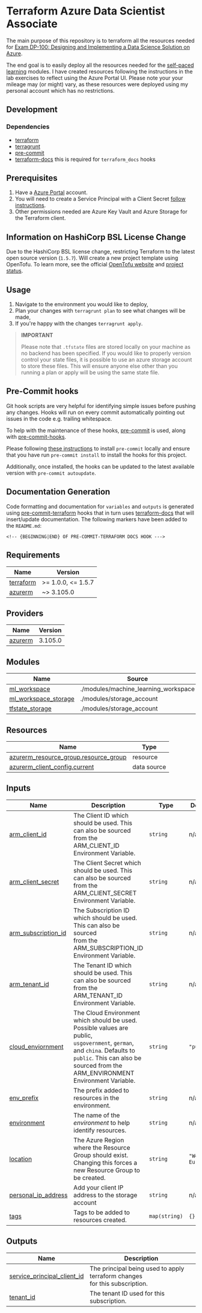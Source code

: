 # Terraform Azure Data Scientist Associate

The main purpose of this repository is to terraform all the resources needed for [Exam DP-100: Designing and Implementing a Data Science Solution on Azure](https://learn.microsoft.com/en-us/credentials/certifications/azure-data-scientist/?practice-assessment-type=certification).

The end goal is to easily deploy all the resources needed for the [self-paced learning](https://learn.microsoft.com/en-us/training/courses/dp-100t01) modules. 
I have created resources following the instructions in the lab exercises to reflect using the Azure Portal UI. Please note your your mileage may (or might) vary, 
as these resources were deployed using my personal account which has no restrictions.

## Development

### Dependencies

- [terraform](https://www.terraform.io/)
- [terragrunt](https://terragrunt.gruntwork.io/)
- [pre-commit](https://pre-commit.com/)
- [terraform-docs](https://terraform-docs.io/) this is required for `terraform_docs` hooks

## Prerequisites

1. Have a [Azure Portal](https://portal.azure.com/) account. 
2. You will need to create a Service Principal with a Client Secret [follow instructions](https://registry.terraform.io/providers/hashicorp/azurerm/latest/docs/guides/service_principal_client_secret#creating-a-service-principal-in-the-azure-portal).
3. Other permissions needed are Azure Key Vault and Azure Storage for the Terraform client.

## Information on HashiCorp BSL License Change

Due to the HashiCorp BSL license change, restricting Terraform to the latest open source version (`1.5.7`). 
Will create a new project template using OpenTofu. To learn more, see the official [OpenTofu website](https://opentofu.org/) 
and [project status](https://github.com/opentofu/opentofu/blob/main/WEEKLY_UPDATES.md).

## Usage

1. Navigate to the environment you would like to deploy,
2. Plan your changes with `terragrunt plan` to see what changes will be made,
3. If you're happy with the changes `terragrunt apply`.

> **IMPORTANT**
> 
>Please note that `.tfstate` files are stored locally on your machine as no backend has been specified. If you would like to properly version control your state files, it is possible to use an azure storage account to store these files. 
> This will ensure anyone else other than you running a plan or apply will be using the same state file.
> 

## Pre-Commit hooks

Git hook scripts are very helpful for identifying simple issues before pushing any changes. Hooks will run on every commit automatically pointing out issues in the code e.g. trailing whitespace.

To help with the maintenance of these hooks, [pre-commit](https://pre-commit.com/) is used, along with [pre-commit-hooks](https://pre-commit.com/#install).

Please following [these instructions](https://pre-commit.com/#install) to install `pre-commit` locally and ensure that you have run `pre-commit install` to install the hooks for this project.

Additionally, once installed, the hooks can be updated to the latest available version with `pre-commit autoupdate`.

## Documentation Generation

Code formatting and documentation for `variables` and `outputs` is generated using [pre-commit-terraform](https://github.com/antonbabenko/pre-commit-terraform/releases) hooks that in turn uses [terraform-docs](https://github.com/terraform-docs/terraform-docs) that will insert/update documentation. The following markers have been added to the `README.md`:
```
<!-- {BEGINNING|END} OF PRE-COMMIT-TERRAFORM DOCS HOOK --->
```

<!-- BEGINNING OF PRE-COMMIT-TERRAFORM DOCS HOOK --->
## Requirements

| Name | Version |
|------|---------|
| <a name="requirement_terraform"></a> [terraform](#requirement\_terraform) | >= 1.0.0, <= 1.5.7 |
| <a name="requirement_azurerm"></a> [azurerm](#requirement\_azurerm) | ~> 3.105.0 |

## Providers

| Name | Version |
|------|---------|
| <a name="provider_azurerm"></a> [azurerm](#provider\_azurerm) | 3.105.0 |

## Modules

| Name | Source | Version |
|------|--------|---------|
| <a name="module_ml_workspace"></a> [ml\_workspace](#module\_ml\_workspace) | ./modules/machine_learning_workspace | n/a |
| <a name="module_ml_workspace_storage"></a> [ml\_workspace\_storage](#module\_ml\_workspace\_storage) | ./modules/storage_account | n/a |
| <a name="module_tfstate_storage"></a> [tfstate\_storage](#module\_tfstate\_storage) | ./modules/storage_account | n/a |

## Resources

| Name | Type |
|------|------|
| [azurerm_resource_group.resource_group](https://registry.terraform.io/providers/hashicorp/azurerm/latest/docs/resources/resource_group) | resource |
| [azurerm_client_config.current](https://registry.terraform.io/providers/hashicorp/azurerm/latest/docs/data-sources/client_config) | data source |

## Inputs

| Name | Description | Type | Default | Required |
|------|-------------|------|---------|:--------:|
| <a name="input_arm_client_id"></a> [arm\_client\_id](#input\_arm\_client\_id) | The Client ID which should be used. This can also be sourced <br>from the ARM\_CLIENT\_ID Environment Variable. | `string` | n/a | yes |
| <a name="input_arm_client_secret"></a> [arm\_client\_secret](#input\_arm\_client\_secret) | The Client Secret which should be used. This can also be sourced <br>from the ARM\_CLIENT\_SECRET Environment Variable. | `string` | n/a | yes |
| <a name="input_arm_subscription_id"></a> [arm\_subscription\_id](#input\_arm\_subscription\_id) | The Subscription ID which should be used. This can also be sourced <br>from the ARM\_SUBSCRIPTION\_ID Environment Variable. | `string` | n/a | yes |
| <a name="input_arm_tenant_id"></a> [arm\_tenant\_id](#input\_arm\_tenant\_id) | The Tenant ID which should be used. This can also be sourced <br>from the ARM\_TENANT\_ID Environment Variable. | `string` | n/a | yes |
| <a name="input_cloud_enviornment"></a> [cloud\_enviornment](#input\_cloud\_enviornment) | The Cloud Environment which should be used. Possible values are public,<br>`usgovernment`, `german`, and `china`. Defaults to `public`. This can also be <br>sourced from the ARM\_ENVIRONMENT Environment Variable. | `string` | `"public"` | no |
| <a name="input_env_prefix"></a> [env\_prefix](#input\_env\_prefix) | The prefix added to resources in the environment. | `string` | n/a | yes |
| <a name="input_environment"></a> [environment](#input\_environment) | The name of the _environment_ to help identify resources. | `string` | n/a | yes |
| <a name="input_location"></a> [location](#input\_location) | The Azure Region where the Resource Group should exist. <br>Changing this forces a new Resource Group to be created. | `string` | `"West Europe"` | no |
| <a name="input_personal_ip_address"></a> [personal\_ip\_address](#input\_personal\_ip\_address) | Add your client IP address to the storage account | `string` | n/a | yes |
| <a name="input_tags"></a> [tags](#input\_tags) | Tags to be added to resources created. | `map(string)` | `{}` | no |

## Outputs

| Name | Description |
|------|-------------|
| <a name="output_service_principal_client_id"></a> [service\_principal\_client\_id](#output\_service\_principal\_client\_id) | The principal being used to apply terraform changes <br>for this subscription. |
| <a name="output_tenant_id"></a> [tenant\_id](#output\_tenant\_id) | The tenant ID used for this subscription. |
<!-- END OF PRE-COMMIT-TERRAFORM DOCS HOOK --->
